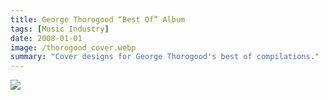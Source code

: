 ```yaml
---
title: George Thorogood “Best Of” Album
tags: [Music Industry]
date: 2008-01-01
image: /thorogood_cover.webp
summary: "Cover designs for George Thorogood's best of compilations."
---
```


![](/thorogood_cover2.webp)